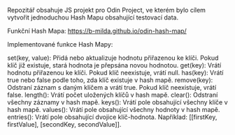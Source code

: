 Repozitář obsahuje JS projekt pro Odin Project, ve kterém bylo cílem vytvořit jednoduchou Hash Mapu obsahující testovací data.

Funkční Hash Mapa: https://b-milda.github.io/odin-hash-map/

Implementované funkce Hash Mapy: 

set(key, value): Přidá nebo aktualizuje hodnotu přiřazenou ke klíči. Pokud klíč již existuje, stará hodnota je přepsána novou hodnotou.
get(key): Vrátí hodnotu přiřazenou ke klíči. Pokud klíč neexistuje, vrátí null.
has(key): Vrátí true nebo false podle toho, zda klíč existuje v hash mapě.
remove(key): Odstraní záznam s daným klíčem a vrátí true. Pokud klíč neexistuje, vrátí false.
length(): Vrátí počet uložených klíčů v hash mapě.
clear(): Odstraní všechny záznamy v hash mapě.
keys(): Vrátí pole obsahující všechny klíče v hash mapě.
values(): Vrátí pole obsahující všechny hodnoty v hash mapě.
entries(): Vrátí pole obsahující dvojice klíč-hodnota. Například: [[firstKey, firstValue], [secondKey, secondValue]].
